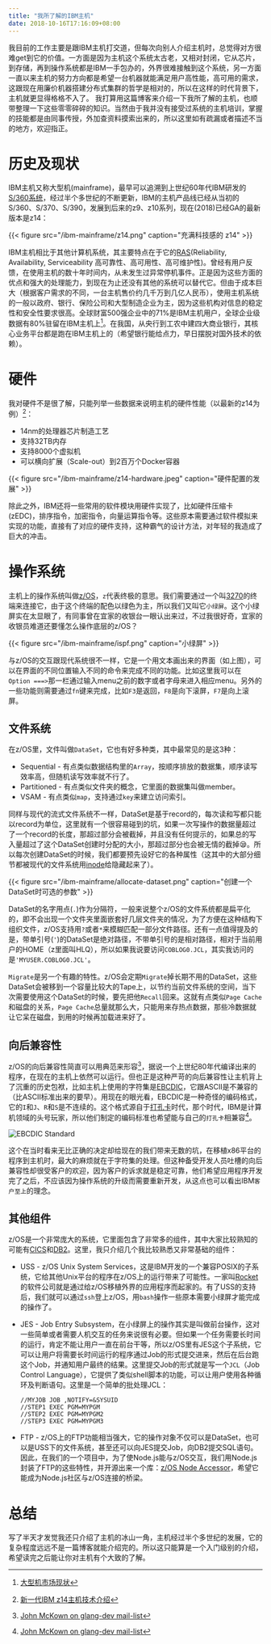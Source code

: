 ```yaml
---
title: "我所了解的IBM主机"
date: 2018-10-16T17:16:09+08:00
---
```


我目前的工作主要是跟IBM主机打交道，但每次向别人介绍主机时，总觉得对方很难get到它的价值。一方面是因为主机这个系统太古老，又相对封闭，它从芯片，到存储，再到操作系统都是IBM一手包办的，外界很难接触到这个系统，另一方面一直以来主机的努力方向都是希望一台机器就能满足用户高性能，高可用的需求，这跟现在用廉价机器搭建分布式集群的哲学是相对的，所以在这样的时代背景下，主机就更显得格格不入了。
我打算用这篇博客来介绍一下我所了解的主机，也顺带整理一下这些零零碎碎的知识。当然由于我并没有接受过系统的主机培训，掌握的技能都是由同事传授，外加查资料摸索出来的，所以这里如有疏漏或者描述不当的地方，欢迎指正。

# 历史及现状

IBM主机又称大型机(mainframe)，最早可以追溯到上世纪60年代IBM研发的[S/360系统](https://zh.wikipedia.org/wiki/IBM_System/360)，经过半个多世纪的不断更新，IBM的主机产品线已经从当初的S/360、S/370、S/390，发展到后来的z9、z10系列，现在(2018)已经GA的最新版本是z14：

<!-- ![z14(zMidas)](/ibm-mainframe/ibm_z14-large.jpg) -->

{{< figure src="/ibm-mainframe/z14.png" caption="充满科技感的 z14" >}}


IBM主机相比于其他计算机系统，其主要特点在于它的[RAS](https://zh.wikipedia.org/wiki/%E5%8F%AF%E9%9D%A0%E6%80%A7%E3%80%81%E5%8F%AF%E7%94%A8%E6%80%A7%E5%92%8C%E5%8F%AF%E7%B6%AD%E8%AD%B7%E6%80%A7)(Reliability, Availability, Serviceability 高可靠性、高可用性、高可维护性)。曾经有用户反馈，在使用主机的数十年时间内，从未发生过异常停机事件。正是因为这些方面的优点和强大的处理能力，到现在为止还没有其他的系统可以替代它。但由于成本巨大（根据客户需求的不同，一台主机售价约几千万到几亿人民币），使用主机系统的一般以政府、银行、保险公司和大型制造企业为主，因为这些机构对信息的稳定性和安全性要求很高。全球财富500强企业中的71%是IBM主机用户，全球企业级数据有80%驻留在IBM主机上[^market-share]。在我国，从央行到工农中建四大商业银行，其核心业务平台都是跑在IBM主机上的（希望银行能给点力，早日摆脱对国外技术的依赖）。

[^market-share]: [大型机市场现状](https://servers.pconline.com.cn/gc/1202/2679853_3.html)

# 硬件

我对硬件不是很了解，只能列举一些数据来说明主机的硬件性能（以最新的z14为例）[^performance]：

* 14nm的处理器芯片制造工艺
* 支持32TB内存
* 支持8000个虚拟机
* 可以横向扩展（Scale-out）到2百万个Docker容器

{{< figure src="/ibm-mainframe/z14-hardware.jpeg" caption="硬件配置的发展" >}}

除此之外，IBM还将一些常用的软件模块用硬件实现了，比如硬件压缩卡(zEDC)，排序指令，加密指令，向量运算指令等。这些原本需要通过软件模拟来实现的功能，直接有了对应的硬件支持，这种霸气的设计方法，对年轻的我造成了巨大的冲击。

[^performance]: [新一代IBM z14主机技术介绍](https://cloud.tencent.com/developer/news/268909)

# 操作系统

主机上的操作系统叫做[z/OS](https://en.wikipedia.org/wiki/Z/OS)，`z`代表终极的意思。我们需要通过一个叫[3270](https://en.wikipedia.org/wiki/3270_emulator)的终端来连接它，由于这个终端的配色以绿色为主，所以我们又叫它`小绿屏`。这个小绿屏实在太显眼了，有同事曾在宜家的收银台一眼认出来过，不过我很好奇，宜家的收银员难道还要懂怎么操作底层的z/OS？

{{< figure src="/ibm-mainframe/ispf.png" caption="小绿屏" >}}

与z/OS的交互跟现代系统很不一样，它是一个用文本画出来的界面（如上图），可以在界面的不同位置输入不同的命令来完成不同的功能。比如这里我可以在`Option ===>`那一栏通过输入menu之前的数字或者字母来进入相应menu。另外的一些功能则需要通过`fn`键来完成，比如`F3`是返回，`F8`是向下滚屏，`F7`是向上滚屏。

## 文件系统

在z/OS里，文件叫做`DataSet`，它也有好多种类，其中最常见的是这3种：

* Sequential - 有点类似数据结构里的`Array`，按顺序排放的数据集，顺序读写效率高，但随机读写效率就不行了。
* Partitioned - 有点类似文件夹的概念，它里面的数据集叫做member。
* VSAM - 有点类似`map`，支持通过`key`来建立访问索引。

同样与现代的流式文件系统不一样，DataSet是基于record的，每次读和写都只能以record为单位，这里就有一个很容易碰到的坑，如果一次写操作的数据量超过了一个record的长度，那超过部分会被截掉，并且没有任何提示的，如果总的写入量超过了这个DataSet创建时分配的大小，那超过部分也会被无情的截掉😪。所以每次创建DataSet的时候，我们都要预先设好它的各种属性（这其中的大部分细节都被现代的文件系统用[inode](https://zh.wikipedia.org/wiki/Inode)给隐藏起来了）。

{{< figure src="/ibm-mainframe/allocate-dataset.png" caption="创建一个DataSet时可选的参数" >}}

DataSet的名字用点(`.`)作为分隔符，一般来说整个z/OS的文件系统都是扁平化的，即不会出现一个文件夹里面嵌套好几层文件夹的情况，为了方便在这种结构下组织文件，z/OS支持用`?`或者`*`来模糊匹配一部分文件路径。还有一点值得提及的是，带单引号(`'`)的DataSet是绝对路径，不带单引号的是相对路径，相对于当前用户的HOME（z里面叫HLQ），所以如果我说要访问`COBLOG0.JCL`，其实我访问的是`'MYUSER.COBLOG0.JCL'`。

`Migrate`是另一个有趣的特性。z/OS会定期`Migrate`掉长期不用的DataSet，这些DataSet会被移到一个容量比较大的Tape上，以节约当前文件系统的空间，当下次需要使用这个DataSet的时候，要先把他`Recall`回来。这就有点类似`Page Cache`和磁盘的关系，`Page Cache`总量就那么大，只能用来存热点数据，那些冷数据就让它呆在磁盘，到用的时候再加载进来好了。

## 向后兼容性

z/OS的向后兼容性简直可以用典范来形容[^quote-of-john]，据说一个上世纪80年代编译出来的程序，在现在的主机上依然可以运行。但也正是这种严苛的向后兼容性让主机背上了沉重的历史包袱，比如主机上使用的字符集是[EBCDIC](https://zh.wikipedia.org/wiki/EBCDIC)，它跟ASCII是不兼容的（比ASCII标准出来的要早）。用现在的眼光看，EBCDIC是一种奇怪的编码格式，它的`I`和`J`、`R`和`S`是不连续的。这个格式源自于[打孔卡](https://zh.wikipedia.org/wiki/%E6%89%93%E5%AD%94%E5%8D%A1)时代，那个时代，IBM是计算机领域的头号玩家，所以他们制定的编码标准也希望能与自己的`打孔卡`相兼容[^quote-of-john]。

[^quote-of-john]: [John McKown on glang-dev mail-list](https://groups.google.com/d/msg/golang-dev/f6IC8Dm7weI/4Vzs9EY9CAAJ)

![EBCDIC Standard](/ibm-mainframe/ebcdic.png)

这个在当时看来无比正确的决定却给现在的我们带来无数的坑，在移植x86平台的程序到主机时，最大的麻烦就在于字符集的处理。但这种备受开发人员吐槽的向后兼容性却很受客户的欢迎，因为客户的诉求就是稳定可靠，他们希望应用程序开发完了之后，不应该因为操作系统的升级而需要重新开发，从这点也可以看出IBM`客户至上`的理念。

## 其他组件

z/OS是一个非常庞大的系统，它里面包含了非常多的组件，其中大家比较熟知的可能有[CICS](https://en.wikipedia.org/wiki/CICS)和[DB2](https://en.wikipedia.org/wiki/IBM_Db2_Family)。这里，我只介绍几个我比较熟悉又非常基础的组件：

* USS - z/OS Unix System Services，这是IBM开发的一个兼容POSIX的子系统，它给其他Unix平台的程序在z/OS上的运行带来了可能性。一家叫[Rocket](http://www.rocketsoftware.com/ported-tools)的软件公司就是通过给z/OS移植外界的应用程序而起家的。有了USS的支持后，我们就可以通过`ssh`登上z/OS，用`bash`操作一些原本需要小绿屏才能完成的操作了。

* JES - Job Entry Subsystem，在小绿屏上的操作其实是叫做前台操作，这对一些简单或者需要人机交互的任务来说很有必要。但如果一个任务需要长时间的运行，肯定不能让用户一直在前台干等，所以z/OS里有JES这个子系统，它可以让用户将需要长时间运行的程序通过Job的形式提交进来，然后在后台跑这个Job，并通知用户最终的结果。这里提交Job的形式就是写一个`JCL`（Job Control Language），它提供了类似shell脚本的功能，可以让用户使用各种循环及判断语句。这里是一个简单的批处理JCL：

    ```jcl
    //MYJOB JOB ,NOTIFY=&SYSUID
    //STEP1 EXEC PGM=MYPGM
    //STEP2 EXEC PGM=MYPGM2
    //STEP3 EXEC PGM=MYPGM3
    ```

* FTP - z/OS上的FTP功能相当强大，它的操作对象不仅可以是DataSet，也可以是USS下的文件系统，甚至还可以向JES提交Job，向DB2提交SQL语句。因此，在我们的一个项目中，为了使Node.js能与z/OS交互，我们用Node.js封装了FTP的这些特性，并开源出来一个库：[z/OS Node Accessor](https://github.com/IBM/zos-node-accessor/)，希望它能成为Node.js社区与z/OS连接的桥梁。

# 总结

写了半天才发觉我还只介绍了主机的冰山一角，主机经过半个多世纪的发展，它的复杂程度远远不是一篇博客就能介绍完的。所以这只能算是一个入门级别的介绍，希望读完之后能让你对主机有个大致的了解。
